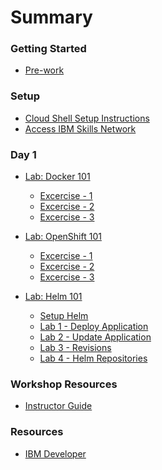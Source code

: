 # Summary

<!-- Rules of SUMMARY.md are here: https://docs.gitbook.com/integrations/github/content-configuration#summary -->
<!-- All headings MUST be THREE hashmarks (###) -->
<!-- Indented bullets (4 spaces) will make the first line be a section -->

### Getting Started

* [Pre-work](pre-work/README.md)

### Setup

* [Cloud Shell Setup Instructions](pre-work/README.md)
* [Access IBM Skills Network](pre-work/skillsNetwork.md)

### Day 1
 
* [Lab: Docker 101](generatedContent/docker101/README.md)
    * [Excercise - 1](generatedContent/docker101/lab-1/README.md)
    * [Excercise - 2](generatedContent/docker101/lab-2/README.md)
    * [Excercise - 3](generatedContent/docker101/lab-3/README.md)

* [Lab: OpenShift 101](generatedContent/kube101/README.md)
    * [Excercise - 1](generatedContent/kube101/Lab1/README.md)
    * [Excercise - 2](generatedContent/kube101/Lab2/README.md)
    * [Excercise - 3](generatedContent/kube101/Lab3/README.md)

* [Lab: Helm 101](generatedContent/helm101/README.md)
    * [Setup Helm](helm-setup/README.md)
    * [Lab 1 - Deploy Application](generatedContent/helm101/Lab1/README.md)
    * [Lab 2 - Update Application](generatedContent/helm101/Lab2/README.md)
    * [Lab 3 - Revisions](generatedContent/helm101/Lab3/README.md)
    * [Lab 4 - Helm Repositories](generatedContent/helm101/Lab4/README.md)

### Workshop Resources

* [Instructor Guide](admin-guide/README.md)

### Resources

* [IBM Developer](https://developer.ibm.com)
